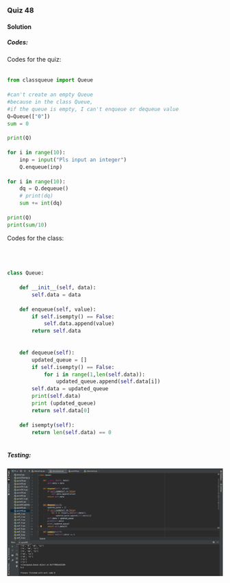 ### Quiz 48


#### Solution


##### Codes:

Codes for the quiz:
```.py

from classqueue import Queue

#can't create an empty Queue
#because in the class Queue,
#if the queue is empty, I can't enqueue or dequeue value
Q=Queue(["0"])
sum = 0

print(Q)

for i in range(10):
    inp = input("Pls input an integer")
    Q.enqueue(inp)

for i in range(10):
    dq = Q.dequeue()
    # print(dq)
    sum += int(dq)

print(Q)
print(sum/10)


```
Codes for the class:

```.py



class Queue:

    def __init__(self, data):
        self.data = data

    def enqueue(self, value):
        if self.isempty() == False:
            self.data.append(value)
        return self.data


    def dequeue(self):
        updated_queue = []
        if self.isempty() == False:
            for i in range(1,len(self.data)):
                updated_queue.append(self.data[i])
        self.data = updated_queue
        print(self.data)
        print (updated_queue)
        return self.data[0]

    def isempty(self):
        return len(self.data) == 0



```

##### Testing:

![](https://github.com/BrightChanges/Unit-4/blob/main/Screen%20Shot%200003-09-16%20at%209.19.50.png)
